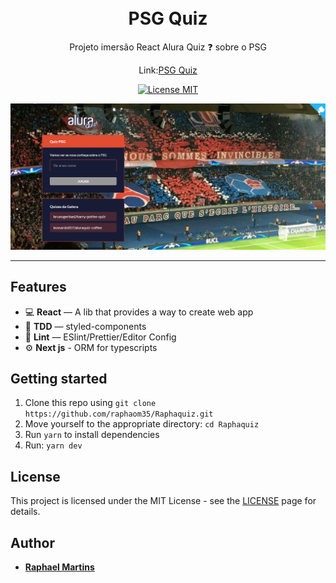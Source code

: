 <h1 align="center">
<br>
PSG Quiz
</h1>

<p align="center">
Projeto imersão React Alura Quiz ❓ sobre o PSG 
</p>
<p align="center">
Link:<a href="raphaquiz.vercel.app/" >PSG Quiz</a>
</p>

<p align="center">
  <a href="https://opensource.org/licenses/MIT">
    <img src="https://img.shields.io/badge/License-MIT-blue.svg" alt="License MIT">
  </a>
</p>

<div align="center">
<img src="/quiz.PNG" width="600" />

</div>

<hr />

## Features

- 💻 **React** — A lib that provides a way to create web app
- 🧪 **TDD** — styled-components
- 💖 **Lint** — ESlint/Prettier/Editor Config
- ⚙ **Next js** - ORM for typescripts


## Getting started

1. Clone this repo using `git clone https://github.com/raphaom35/Raphaquiz.git`
2. Move yourself to the appropriate directory: `cd Raphaquiz`<br />
3. Run `yarn` to install dependencies<br />
4. Run: `yarn dev`

## License

This project is licensed under the MIT License - see the [LICENSE](https://opensource.org/licenses/MIT) page for details.

## Author

- [**Raphael Martins**](https://www.linkedin.com/in/raphaelmartinsdev)
